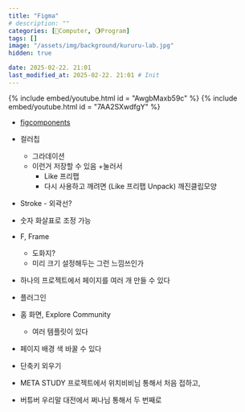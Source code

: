 ```yaml
---
title: "Figma"
# description: ""
categories: [💫Computer, 🌖Program]
tags: []
image: "/assets/img/background/kururu-lab.jpg"
hidden: true

date: 2025-02-22. 21:01
last_modified_at: 2025-02-22. 21:01 # Init
---
```


{% include embed/youtube.html id = "AwgbMaxb59c" %}
{% include embed/youtube.html id = "7AA2SXwdfgY" %}

- [figcomponents](https://www.figcomponents.com/)

- 컬러칩
  - 그라데이션
  - 이런거 저장할 수 있음 \+눌러서
    - Like 프리팹
    - 다시 사용하고 깨려면 (Like 프리팹 Unpack) 깨진클립모양
- Stroke - 외곽선?
- 숫자 화살표로 조정 가능
- F, Frame
  - 도화지?
  - 미리 크기 설정해두는 그런 느낌쓰인가
- 하나의 프로젝트에서 페이지를 여러 개 만들 수 있다
- 플러그인
- 홈 화면, Explore Community
  - 여러 템플릿이 있다
- 페이지 배경 색 바꿀 수 있다

- 단축키 외우기

- META STUDY 프로젝트에서 위치비비님 통해서 처음 접하고,
- 버튜버 우리말 대전에서 쩌나님 통해서 두 번째로
